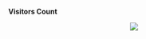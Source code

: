 <p align="centre"><b>Visitors Count</b></p><p align="center"><img align="center" src="https://profile-counter.glitch.me/{ndocolas}/count.svg" /></p>
